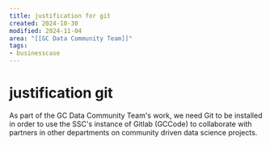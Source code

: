 ```yaml
---
title: justification for git
created: 2024-10-30
modified: 2024-11-04
area: "[[GC Data Community Team]]"
tags:
- businesscase
---
```

# justification git
As part of the GC Data Community Team's work, we need Git to be installed in order to use the SSC's instance of Gitlab (GCCode) to collaborate with partners in other departments on community driven data science projects.
